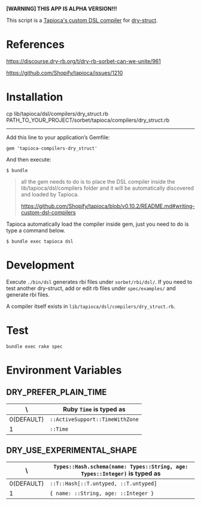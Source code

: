 **[WARNING] THIS APP IS ALPHA VERSION!!!**

This script is a [Tapioca's custom DSL compiler](https://github.com/Shopify/tapioca#writing-custom-dsl-compilers) for [dry-struct](https://dry-rb.org/gems/dry-struct/main/).

# References

https://discourse.dry-rb.org/t/dry-rb-sorbet-can-we-unite/961

https://github.com/Shopify/tapioca/issues/1210

# Installation

cp lib/tapioca/dsl/compilers/dry_struct.rb PATH_TO_YOUR_PROJECT/sorbet/tapioca/compilers/dry_struct.rb

-----------------------------------

Add this line to your application’s Gemfile:

```
gem 'tapioca-compilers-dry_struct'
```

And then execute:

```
$ bundle
```

>  all the gem needs to do is to place the DSL compiler inside the lib/tapioca/dsl/compilers folder and it will be automatically discovered and loaded by Tapioca.
>
> https://github.com/Shopify/tapioca/blob/v0.10.2/README.md#writing-custom-dsl-compilers

Tapioca automatically load the compiler inside gem, just you need to do is type a command below.

```
$ bundle exec tapioca dsl
```

# Development

Execute `./bin/dsl` generates rbi files under `sorbet/rbi/dsl/`.
If you need to test another dry-struct, add or edit rb files under `spec/examples/` and generate rbi files.

A compiler itself exists in `lib/tapioca/dsl/compilers/dry_struct.rb`.

# Test

```
bundle exec rake spec
```

# Environment Variables

## DRY_PREFER_PLAIN_TIME

\ | Ruby `Time` is typed as
------- | --------
0(DEFAULT) | `::ActiveSupport::TimeWithZone`
1 | `::Time`

## DRY_USE_EXPERIMENTAL_SHAPE

\ | `Types::Hash.schema(name: Types::String, age: Types::Integer)` is typed as
------- | --------
0(DEFAULT) | `::T::Hash[::T.untyped, ::T.untyped]`
1 | `{ name: ::String, age: ::Integer }`
